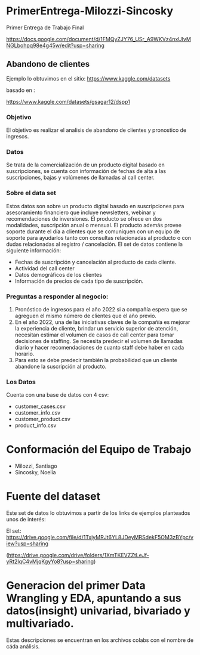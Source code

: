 # PrimerEntrega-Milozzi-Sincosky
Primer Entrega de Trabajo Final

https://docs.google.com/document/d/1FMQyZJY76_USr_A9WKVz4nxUlvMNGLbohpq98e4g45w/edit?usp=sharing



## Abandono de clientes
Ejemplo lo obtuvimos en el sitio: https://www.kaggle.com/datasets

basado en :


https://www.kaggle.com/datasets/gsagar12/dspp1

### Objetivo
El objetivo es realizar el analisis de abandono de clientes y pronostico de ingresos.


### Datos

Se trata de la comercialización de un producto digital basado en suscripciones, se cuenta con información de fechas de alta a las suscripciones, bajas y volúmenes de llamadas al call center.

### Sobre el data set 
Estos datos son sobre un producto digital basado en suscripciones para asesoramiento financiero que incluye newsletters, webinar y recomendaciones de inversiones. El producto se ofrece en dos modalidades, suscripción anual o mensual. El producto además provee soporte durante el día a clientes que se comuniquen con un equipo de soporte para ayudarlos tanto con consultas relacionadas al producto o con dudas relacionadas al registro / cancelación.
El set de datos contiene la siguiente información:
* Fechas de suscripción y cancelación al producto de cada cliente.
* Actividad del call center
* Datos demográficos de los clientes
* Información de precios de cada tipo de suscripción.

### Preguntas a responder al negocio:
1. Pronóstico de ingresos para el año 2022 si a compañía espera que se agreguen el mismo número de clientes que el año previo.
2. En el año 2022, una de las iniciativas claves de la compañía es mejorar la experiencia de cliente, brindar un servicio superior de atención, necesitan estimar el volumen de casos de call center para tomar decisiones de staffing. Se necesita predecir el volumen de llamadas diario y hacer recomendaciones de cuanto staff debe haber en cada horario.
3. Para esto se debe predecir también la probabilidad que un cliente abandone la suscripción al producto.


### Los Datos
Cuenta con una base de datos con 4 csv:

* customer_cases.csv
* customer_info.csv
* customer_product.csv
* product_info.csv



# Conformación del Equipo de Trabajo
* Milozzi, Santiago
* Sincosky, Noelia

# Fuente del dataset

Este set de datos lo obtuvimos a partir de los links de ejemplos planteados unos de interés:

El set: https://drive.google.com/file/d/1TxjyMRJt6YL8JDeyMRSdekF5OM3zBYpc/view?usp=sharing

(https://drive.google.com/drive/folders/1XmTKEVZZtLeJf-yRt2IqC4vMjqKgyYo8?usp=sharing)
# Generacion del primer Data Wrangling y EDA, apuntando a sus datos(insight) univariad, bivariado y multivariado.
  Estas descripciones se encuentran en los archivos colabs con el nombre de cáda análisis.
  
